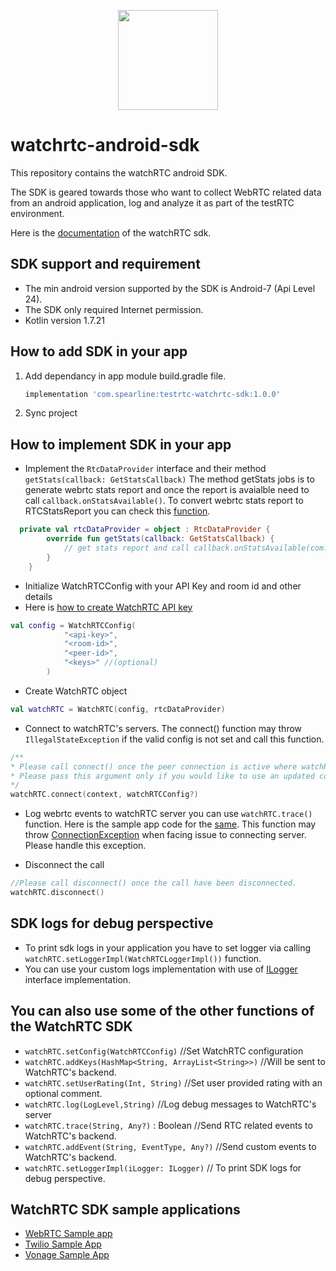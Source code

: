 <p align="center">
  <img height="160" src="https://avatars.githubusercontent.com/u/16746133?s=200&v=4" />
</p>

# watchrtc-android-sdk

This repository contains the watchRTC android SDK.

The SDK is geared towards those who want to collect WebRTC related data from an android application, log and analyze it as part of the testRTC environment.

Here is the [documentation] of the watchRTC sdk.

## SDK support and requirement
* The min android version supported by the SDK is Android-7 (Api Level 24).
* The SDK only required Internet permission.
* Kotlin version 1.7.21

## How to add SDK in your app
  1. Add dependancy in app module build.gradle file.
      ```groovy
      implementation 'com.spearline:testrtc-watchrtc-sdk:1.0.0'
     ```
  2. Sync project
 
 ## How to implement SDK in your app
- Implement the `RtcDataProvider` interface and their method `getStats(callback: GetStatsCallback)` The method getStats jobs is to generate webrtc stats report and once the report is avaialble need to call `callback.onStatsAvailable()`. To convert webrtc stats report to RTCStatsReport you can check this [function].
```Kotlin
  private val rtcDataProvider = object : RtcDataProvider {
        override fun getStats(callback: GetStatsCallback) {
            // get stats report and call callback.onStatsAvailable(com.spearline.watchrtc.model.RTCStatsReport)
        }
    }
```
- Initialize WatchRTCConfig with your API Key and room id and other details
- Here is [how to create WatchRTC API key](https://testrtc.com/docs/create-a-watchrtc-api-key/)
```Kotlin
val config = WatchRTCConfig(
            "<api-key>",
            "<room-id>",
            "<peer-id>",
            "<keys>" //(optional)
        )
```
- Create WatchRTC object
```Kotlin
val watchRTC = WatchRTC(config, rtcDataProvider)
```
- Connect to watchRTC's servers. The connect() function may throw `IllegalStateException` if the valid config is not set and call this function.
```Kotlin
/**
* Please call connect() once the peer connection is active where watchRTCConfig parameter is an optional, 
* Please pass this argument only if you would like to use an updated configuration or not passed on constructor. 
*/
watchRTC.connect(context, watchRTCConfig?)
```

- Log webrtc events to watchRTC server you can use `watchRTC.trace()` function.
Here is the sample app code for the [same]. This function may throw [ConnectionException] when facing issue to connecting server. Please handle this exception.

- Disconnect the call
```Kotlin
//Please call disconnect() once the call have been disconnected.
watchRTC.disconnect()
```

## SDK logs for debug perspective
- To print sdk logs in your application you have to set logger via calling `watchRTC.setLoggerImpl(WatchRTCLoggerImpl())` function.
- You can use your custom logs implementation with use of [ILogger] interface implementation.


## You can also use some of the other functions of the WatchRTC SDK
- `watchRTC.setConfig(WatchRTCConfig)` //Set WatchRTC configuration
- `watchRTC.addKeys(HashMap<String, ArrayList<String>>)` //Will be sent to WatchRTC's backend.
- `watchRTC.setUserRating(Int, String)` //Set user provided rating with an optional comment.
- `watchRTC.log(LogLevel,String)` //Log debug messages to WatchRTC's server
- `watchRTC.trace(String, Any?)` : Boolean //Send RTC related events to WatchRTC's backend.
- `watchRTC.addEvent(String, EventType, Any?)` //Send custom events to WatchRTC's backend.
- `watchRTC.setLoggerImpl(iLogger: ILogger)` // To print SDK logs for debug perspective.


## WatchRTC SDK sample applications
- [WebRTC Sample app]
- [Twilio Sample App]
- [Vonage Sample App]

[here]: https://github.com/testRTC/watchRTCSDK-Android/raw/master/sdk/watch-rtc-sdk.aar
[WebRTC Sample app]: https://github.com/testRTC/watchRTCSDK-Android-SampleApp
[documentation]: https://github.com/testRTC/watchRTCSDK-Android/blob/master/documentation/gfm/watch-rtc-sdk/com.spearline.watchrtc.sdk/-watch-r-t-c/index.md
[function]: https://github.com/testRTC/watchRTCSDK-Android-SampleApp/blob/f58809a977026d4d4747add6efba33793d7d2f86/watchrtc-demo/src/main/java/com/spearline/webrtc/RTCActivity.kt#L329
[same]: https://github.com/testRTC/watchRTCSDK-Android-SampleApp/blob/f58809a977026d4d4747add6efba33793d7d2f86/watchrtc-demo/src/main/java/com/spearline/webrtc/RTCActivity.kt#L140
[ConnectionException]: https://github.com/testRTC/watchRTCSDK-Android/blob/master/documentation/gfm/watch-rtc-sdk/com.spearline.watchrtc.exception/-connection-exception/-connection-exception.md
[ILogger]: https://github.com/testRTC/watchRTCSDK-Android/blob/master/documentation/gfm/watch-rtc-sdk/com.spearline.watchrtc.logger/-i-logger/index.md
[Twilio Sample App]: https://github.com/testRTC/watchRTCSDK-Android-TwilioSampleApp
[Vonage Sample App]: https://github.com/testRTC/watchRTCSDK-Android-VonageSampleApp
